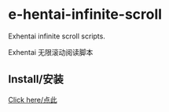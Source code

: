 # e-hentai-infinite-scroll

Exhentai infinite scroll scripts.

Exhentai 无限滚动阅读脚本

## Install/安装

[Click here/点此](https://raw.githubusercontent.com/IronKinoko/e-hentai-infinite-scroll/master/index.user.js)
